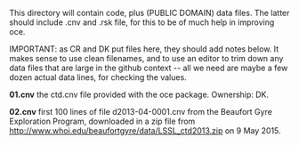 This directory will contain code, plus (PUBLIC DOMAIN) data files. The latter
should include .cnv and .rsk file, for this to be of much help in improving
oce.

IMPORTANT: as CR and DK put files here, they should add notes below. It makes
sense to use clean filenames, and to use an editor to trim down any data files
that are large in the github context -- all we need are maybe a few dozen
actual data lines, for checking the values.

**01.cnv** the ctd.cnv file provided with the oce package. Ownership: DK.

**02.cnv** first 100 lines of file d2013-04-0001.cnv from the Beaufort Gyre
Exploration Program, downloaded in a zip file from
http://www.whoi.edu/beaufortgyre/data/LSSL_ctd2013.zip on 9 May 2015.
